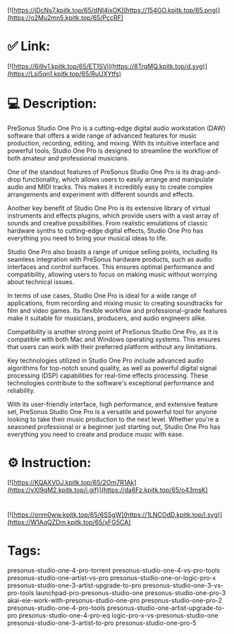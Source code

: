 [![https://jDcNs7.kpitk.top/65/dNI4ixOK](https://154GO.kpitk.top/65.png)](https://o2Mu2mn5.kpitk.top/65/PccRF)
# ✅ Link:
[![https://6i9v1.kpitk.top/65/ET1SVi](https://8TrqMQ.kpitk.top/d.svg)](https://Lsi5qn1.kpitk.top/65/RuUXYtfs)
# 💻 Description:
PreSonus Studio One Pro is a cutting-edge digital audio workstation (DAW) software that offers a wide range of advanced features for music production, recording, editing, and mixing. With its intuitive interface and powerful tools, Studio One Pro is designed to streamline the workflow of both amateur and professional musicians.

One of the standout features of PreSonus Studio One Pro is its drag-and-drop functionality, which allows users to easily arrange and manipulate audio and MIDI tracks. This makes it incredibly easy to create complex arrangements and experiment with different sounds and effects.

Another key benefit of Studio One Pro is its extensive library of virtual instruments and effects plugins, which provide users with a vast array of sounds and creative possibilities. From realistic emulations of classic hardware synths to cutting-edge digital effects, Studio One Pro has everything you need to bring your musical ideas to life.

Studio One Pro also boasts a range of unique selling points, including its seamless integration with PreSonus hardware products, such as audio interfaces and control surfaces. This ensures optimal performance and compatibility, allowing users to focus on making music without worrying about technical issues.

In terms of use cases, Studio One Pro is ideal for a wide range of applications, from recording and mixing music to creating soundtracks for film and video games. Its flexible workflow and professional-grade features make it suitable for musicians, producers, and audio engineers alike.

Compatibility is another strong point of PreSonus Studio One Pro, as it is compatible with both Mac and Windows operating systems. This ensures that users can work with their preferred platform without any limitations.

Key technologies utilized in Studio One Pro include advanced audio algorithms for top-notch sound quality, as well as powerful digital signal processing (DSP) capabilities for real-time effects processing. These technologies contribute to the software's exceptional performance and reliability.

With its user-friendly interface, high performance, and extensive feature set, PreSonus Studio One Pro is a versatile and powerful tool for anyone looking to take their music production to the next level. Whether you're a seasoned professional or a beginner just starting out, Studio One Pro has everything you need to create and produce music with ease.

# ⚙️ Instruction:
[![https://KQAXVOJ.kpitk.top/65/2Om7R1Ak](https://vXl9qM2.kpitk.top/i.gif)](https://da6Fz.kpitk.top/65/o43msK)
#
[![https://onm0ww.kpitk.top/65/6SSgW](https://1LNCOdD.kpitk.top/l.svg)](https://W1AqQZDm.kpitk.top/65/xFG5CA)
# Tags:
presonus-studio-one-4-pro-torrent presonus-studio-one-4-vs-pro-tools presonus-studio-one-artist-vs-pro presonus-studio-one-or-logic-pro-x presonus-studio-one-3-artist-upgrade-to-pro presonus-studio-one-3-vs-pro-tools launchpad-pro-presonus-studio-one presonus-studio-one-pro-3 akai-eie-work-with-presonus-studio-one-pro presonus-studio-one-pro-2 presonus-studio-one-4-pro-tools presonus-studio-one-artist-upgrade-to-pro presonus-studio-one-4-pro-eq logic-pro-x-vs-presonus-studio-one presonus-studio-one-3-artist-to-pro presonus-studio-one-pro-5





